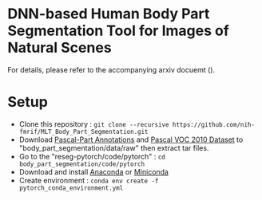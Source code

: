# DNN-based Human Body Part Segmentation Tool for Images of Natural Scenes

For details, please refer to the accompanying arxiv docuemt ().

# Setup

* Clone this repository : `git clone --recursive https://github.com/nih-fmrif/MLT_Body_Part_Segmentation.git`
* Download [Pascal-Part Annotations](http://www.stat.ucla.edu/~xianjie.chen/pascal_part_dataset/pascal_part.html) and [Pascal VOC 2010 Dataset](http://host.robots.ox.ac.uk/pascal/VOC/voc2010/index.html#devkit) to "body_part_segmentation/data/raw" then extract tar files.
* Go to the "reseg-pytorch/code/pytorch" : `cd body_part_segmentation/code/pytorch`
* Download and install [Anaconda](https://www.anaconda.com/download/) or [Miniconda](https://conda.io/miniconda.html)
* Create environment : `conda env create -f pytorch_conda_environment.yml`

